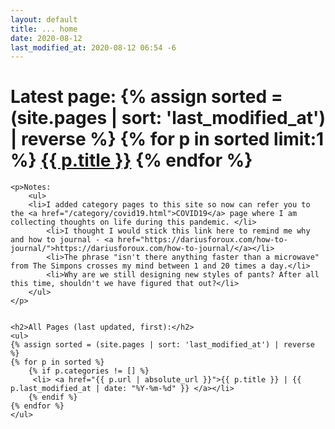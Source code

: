 ```yaml
---
layout: default
title: ... home
date: 2020-08-12
last_modified_at: 2020-08-12 06:54 -6
---
```


<div class="blurb">
	<h1>Latest page: {% assign sorted = (site.pages | sort: 'last_modified_at') | reverse %}
	{% for p in sorted limit:1 %}
	  	 <a href="{{ p.url | absolute_url }}">{{ p.title }}</a>
 	{% endfor %}
	 </h1>

	<p>Notes:
		<ul>
		<li>I added category pages to this site so now can refer you to the <a href="/category/covid19.html">COVID19</a> page where I am collecting thoughts on life during this pandemic. </li>
			<li>I thought I would stick this link here to remind me why and how to journal - <a href="https://dariusforoux.com/how-to-journal/">https://dariusforoux.com/how-to-journal/</a></li>
			<li>The phrase "isn't there anything faster than a microwave" from The Simpons crosses my mind between 1 and 20 times a day.</li>
			<li>Why are we still designing new styles of pants? After all this time, shouldn't we have figured that out?</li>
		</ul>
	</p>


	<h2>All Pages (last updated, first):</h2>
	<ul>
	{% assign sorted = (site.pages | sort: 'last_modified_at') | reverse %}
	{% for p in sorted %}
		{% if p.categories != [] %}
	  	 <li> <a href="{{ p.url | absolute_url }}">{{ p.title }} | {{ p.last_modified_at | date: "%Y-%m-%d" }} </a></li>
		{% endif %}
 	{% endfor %}
	</ul>

</div><!-- /.blurb -->
